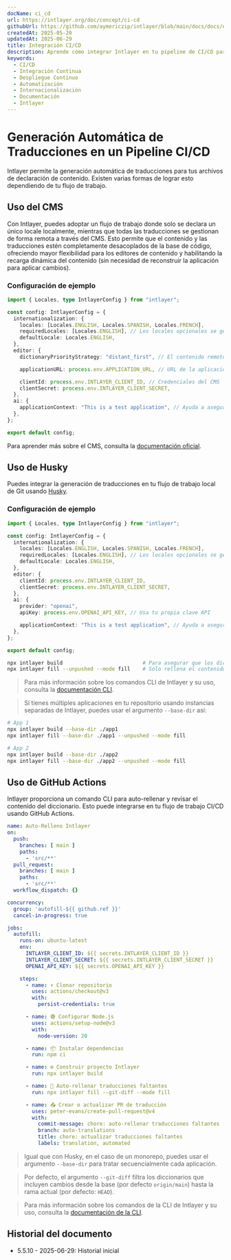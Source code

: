```yaml
---
docName: ci_cd
url: https://intlayer.org/doc/concept/ci-cd
githubUrl: https://github.com/aymericzip/intlayer/blob/main/docs/docs/es/CI_CD.md
createdAt: 2025-05-20
updatedAt: 2025-06-29
title: Integración CI/CD
description: Aprende cómo integrar Intlayer en tu pipeline de CI/CD para la gestión y despliegue automatizado de contenido.
keywords:
  - CI/CD
  - Integración Continua
  - Despliegue Continuo
  - Automatización
  - Internacionalización
  - Documentación
  - Intlayer
---
```


# Generación Automática de Traducciones en un Pipeline CI/CD

Intlayer permite la generación automática de traducciones para tus archivos de declaración de contenido. Existen varias formas de lograr esto dependiendo de tu flujo de trabajo.

## Uso del CMS

Con Intlayer, puedes adoptar un flujo de trabajo donde solo se declara un único locale localmente, mientras que todas las traducciones se gestionan de forma remota a través del CMS. Esto permite que el contenido y las traducciones estén completamente desacoplados de la base de código, ofreciendo mayor flexibilidad para los editores de contenido y habilitando la recarga dinámica del contenido (sin necesidad de reconstruir la aplicación para aplicar cambios).

### Configuración de ejemplo

```ts fileName="intlayer.config.ts"
import { Locales, type IntlayerConfig } from "intlayer";

const config: IntlayerConfig = {
  internationalization: {
    locales: [Locales.ENGLISH, Locales.SPANISH, Locales.FRENCH],
    requiredLocales: [Locales.ENGLISH], // Los locales opcionales se gestionarán de forma remota
    defaultLocale: Locales.ENGLISH,
  },
  editor: {
    dictionaryPriorityStrategy: "distant_first", // El contenido remoto tiene prioridad

    applicationURL: process.env.APPLICATION_URL, // URL de la aplicación usada por el CMS

    clientId: process.env.INTLAYER_CLIENT_ID, // Credenciales del CMS
    clientSecret: process.env.INTLAYER_CLIENT_SECRET,
  },
  ai: {
    applicationContext: "This is a test application", // Ayuda a asegurar la generación consistente de traducciones
  },
};

export default config;
```

Para aprender más sobre el CMS, consulta la [documentación oficial](https://github.com/aymericzip/intlayer/blob/main/docs/docs/es/intlayer_CMS.md).

## Uso de Husky

Puedes integrar la generación de traducciones en tu flujo de trabajo local de Git usando [Husky](https://typicode.github.io/husky/).

### Configuración de ejemplo

```ts fileName="intlayer.config.ts"
import { Locales, type IntlayerConfig } from "intlayer";

const config: IntlayerConfig = {
  internationalization: {
    locales: [Locales.ENGLISH, Locales.SPANISH, Locales.FRENCH],
    requiredLocales: [Locales.ENGLISH], // Los locales opcionales se gestionan de forma remota
    defaultLocale: Locales.ENGLISH,
  },
  editor: {
    clientId: process.env.INTLAYER_CLIENT_ID,
    clientSecret: process.env.INTLAYER_CLIENT_SECRET,
  },
  ai: {
    provider: "openai",
    apiKey: process.env.OPENAI_API_KEY, // Usa tu propia clave API

    applicationContext: "This is a test application", // Ayuda a asegurar la generación consistente de traducciones
  },
};

export default config;
```

```bash fileName=".husky/pre-push"
npx intlayer build                          # Para asegurar que los diccionarios estén actualizados
npx intlayer fill --unpushed --mode fill    # Solo rellena el contenido faltante, no actualiza los existentes
```

> Para más información sobre los comandos CLI de Intlayer y su uso, consulta la [documentación CLI](https://github.com/aymericzip/intlayer/blob/main/docs/docs/es/intlayer_cli.md).

> Si tienes múltiples aplicaciones en tu repositorio usando instancias separadas de Intlayer, puedes usar el argumento `--base-dir` así:

```bash fileName=".husky/pre-push"
# App 1
npx intlayer build --base-dir ./app1
npx intlayer fill --base-dir ./app1 --unpushed --mode fill

# App 2
npx intlayer build --base-dir ./app2
npx intlayer fill --base-dir ./app2 --unpushed --mode fill
```

## Uso de GitHub Actions

Intlayer proporciona un comando CLI para auto-rellenar y revisar el contenido del diccionario. Esto puede integrarse en tu flujo de trabajo CI/CD usando GitHub Actions.

```yaml fileName=".github/workflows/intlayer-translate.yml"
name: Auto-Relleno Intlayer
on:
  push:
    branches: [ main ]
    paths:
      - 'src/**'
  pull_request:
    branches: [ main ]
    paths:
      - 'src/**'
  workflow_dispatch: {}

concurrency:
  group: 'autofill-${{ github.ref }}'
  cancel-in-progress: true

jobs:
  autofill:
    runs-on: ubuntu-latest
    env:
      INTLAYER_CLIENT_ID: ${{ secrets.INTLAYER_CLIENT_ID }}
      INTLAYER_CLIENT_SECRET: ${{ secrets.INTLAYER_CLIENT_SECRET }}
      OPENAI_API_KEY: ${{ secrets.OPENAI_API_KEY }}

    steps:
      - name: ⬇️ Clonar repositorio
        uses: actions/checkout@v3
        with:
          persist-credentials: true

      - name: 🟢 Configurar Node.js
        uses: actions/setup-node@v3
        with:
          node-version: 20

      - name: 📦 Instalar dependencias
        run: npm ci

      - name: ⚙️ Construir proyecto Intlayer
        run: npx intlayer build

      - name: 🤖 Auto-rellenar traducciones faltantes
        run: npx intlayer fill --git-diff --mode fill

      - name: 📤 Crear o actualizar PR de traducción
        uses: peter-evans/create-pull-request@v4
        with:
          commit-message: chore: auto-rellenar traducciones faltantes [skip ci]
          branch: auto-translations
          title: chore: actualizar traducciones faltantes
          labels: translation, automated
```

> Igual que con Husky, en el caso de un monorepo, puedes usar el argumento `--base-dir` para tratar secuencialmente cada aplicación.

> Por defecto, el argumento `--git-diff` filtra los diccionarios que incluyen cambios desde la base (por defecto `origin/main`) hasta la rama actual (por defecto: `HEAD`).

> Para más información sobre los comandos de la CLI de Intlayer y su uso, consulta la [documentación de la CLI](https://github.com/aymericzip/intlayer/blob/main/docs/docs/es/intlayer_cli.md).

## Historial del documento

- 5.5.10 - 2025-06-29: Historial inicial
